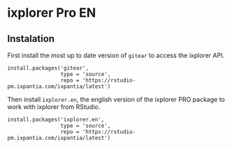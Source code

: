 # ixplorer Pro EN

## Instalation

First install the most up to date version of `gitear` to access the ixplorer
API.

```
install.packages('gitear', 
                 type = 'source',
                 repo = 'https://rstudio-pm.ixpantia.com/ixpantia/latest')
```

Then install `ixplorer.en`, the english version of the ixplorer PRO package to
work with ixplorer from RStudio.

```
install.packages('ixplorer.en', 
                 type = 'source',
                 repo = 'https://rstudio-pm.ixpantia.com/ixpantia/latest')
```
